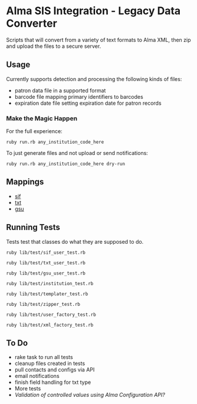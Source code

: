# Alma SIS Integration - Legacy Data Converter

Scripts that will convert from a variety of text formats to Alma XML, then zip and upload the files to a secure server.

## Usage

Currently supports detection and processing the following kinds of files:

+ patron data file in a supported format
+ barcode file mapping primary identifiers to barcodes
+ expiration date file setting expiration date for patron records

### Make the Magic Happen

For the full experience:

`ruby run.rb any_institution_code_here`

To just generate files and not upload or send notifications:

`ruby run.rb any_institution_code_here dry-run`

## Mappings

+ [sif](https://github.com/mksndz/alma-user-integration-legacy-converter/blob/master/lib/classes/sif_user.rb#L17)
+ [txt](https://github.com/mksndz/alma-user-integration-legacy-converter/blob/master/lib/classes/txt_user.rb#L9)
+ [gsu](https://github.com/mksndz/alma-user-integration-legacy-converter/blob/master/lib/classes/gsu_user.rb#L8)

## Running Tests

Tests test that classes do what they are supposed to do.

`ruby lib/test/sif_user_test.rb`

`ruby lib/test/txt_user_test.rb`

`ruby lib/test/gsu_user_test.rb`

`ruby lib/test/institution_test.rb`

`ruby lib/test/templater_test.rb`

`ruby lib/test/zipper_test.rb`

`ruby lib/test/user_factory_test.rb`

`ruby lib/test/xml_factory_test.rb`

## To Do
+ rake task to run all tests
+ cleanup files created in tests
+ pull contacts and configs via API
+ email notifications
+ finish field handling for txt type
+ More tests
+ _Validation of controlled values using Alma Configuration API?_


